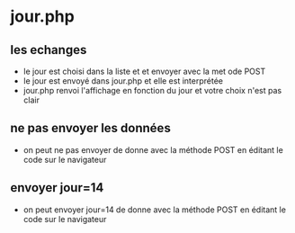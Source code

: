 # jour.php
## les echanges
- le jour est choisi dans la liste et et envoyer avec la met ode POST
- le jour est envoyé dans jour.php et elle est interprétée
- jour.php renvoi l'affichage en fonction du jour et votre choix n'est pas clair

## ne pas envoyer les données
- on peut ne pas envoyer de donne avec la méthode POST en éditant le code sur le navigateur

## envoyer jour=14
- on peut envoyer jour=14 de donne avec la méthode POST en éditant le code sur le navigateur
